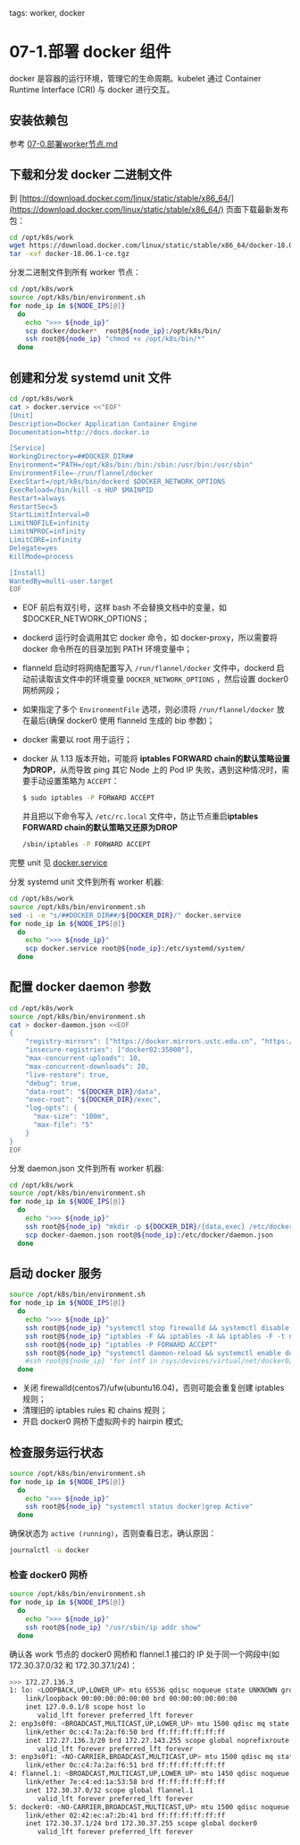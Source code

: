 <!-- toc -->

tags: worker, docker

# 07-1.部署 docker 组件

docker 是容器的运行环境，管理它的生命周期。kubelet 通过 Container Runtime Interface (CRI) 与 docker 进行交互。

## 安装依赖包

参考 [07-0.部署worker节点.md](07-0.部署worker节点.md)

## 下载和分发 docker 二进制文件

到 [https://download.docker.com/linux/static/stable/x86_64/](https://download.docker.com/linux/static/stable/x86_64/) 页面下载最新发布包：

``` bash
cd /opt/k8s/work
wget https://download.docker.com/linux/static/stable/x86_64/docker-18.06.1-ce.tgz
tar -xvf docker-18.06.1-ce.tgz
```

分发二进制文件到所有 worker 节点：

``` bash
cd /opt/k8s/work
source /opt/k8s/bin/environment.sh
for node_ip in ${NODE_IPS[@]}
  do
    echo ">>> ${node_ip}"
    scp docker/docker*  root@${node_ip}:/opt/k8s/bin/
    ssh root@${node_ip} "chmod +x /opt/k8s/bin/*"
  done
```

## 创建和分发 systemd unit 文件

``` bash
cd /opt/k8s/work
cat > docker.service <<"EOF"
[Unit]
Description=Docker Application Container Engine
Documentation=http://docs.docker.io

[Service]
WorkingDirectory=##DOCKER_DIR##
Environment="PATH=/opt/k8s/bin:/bin:/sbin:/usr/bin:/usr/sbin"
EnvironmentFile=-/run/flannel/docker
ExecStart=/opt/k8s/bin/dockerd $DOCKER_NETWORK_OPTIONS 
ExecReload=/bin/kill -s HUP $MAINPID
Restart=always
RestartSec=5
StartLimitInterval=0
LimitNOFILE=infinity
LimitNPROC=infinity
LimitCORE=infinity
Delegate=yes
KillMode=process

[Install]
WantedBy=multi-user.target
EOF
```
+ EOF 前后有双引号，这样 bash 不会替换文档中的变量，如 $DOCKER_NETWORK_OPTIONS；
+ dockerd 运行时会调用其它 docker 命令，如 docker-proxy，所以需要将 docker 命令所在的目录加到 PATH 环境变量中；
+ flanneld 启动时将网络配置写入 `/run/flannel/docker` 文件中，dockerd 启动前读取该文件中的环境变量 `DOCKER_NETWORK_OPTIONS` ，然后设置 docker0 网桥网段；
+ 如果指定了多个 `EnvironmentFile` 选项，则必须将 `/run/flannel/docker` 放在最后(确保 docker0 使用 flanneld 生成的 bip 参数)；
+ docker 需要以 root 用于运行；
+ docker 从 1.13 版本开始，可能将 **iptables FORWARD chain的默认策略设置为DROP**，从而导致 ping 其它 Node 上的 Pod IP 失败，遇到这种情况时，需要手动设置策略为 `ACCEPT`：

  ``` bash
  $ sudo iptables -P FORWARD ACCEPT
  ```

  并且把以下命令写入 `/etc/rc.local` 文件中，防止节点重启**iptables FORWARD chain的默认策略又还原为DROP**

  ``` bash
  /sbin/iptables -P FORWARD ACCEPT
  ```

完整 unit 见 [docker.service](https://github.com/opsnull/follow-me-install-kubernetes-cluster/blob/master/systemd/docker.service)

分发 systemd unit 文件到所有 worker 机器:

``` bash
cd /opt/k8s/work
source /opt/k8s/bin/environment.sh
sed -i -e "s/##DOCKER_DIR##/${DOCKER_DIR}/" docker.service
for node_ip in ${NODE_IPS[@]}
  do
    echo ">>> ${node_ip}"
    scp docker.service root@${node_ip}:/etc/systemd/system/
  done
```

## 配置 docker daemon 参数

``` bash
cd /opt/k8s/work
source /opt/k8s/bin/environment.sh
cat > docker-daemon.json <<EOF
{
    "registry-mirrors": ["https://docker.mirrors.ustc.edu.cn", "https://hub-mirror.c.163.com"],
    "insecure-registries": ["docker02:35000"],
    "max-concurrent-uploads": 10,
    "max-concurrent-downloads": 20,
    "live-restore": true,
    "debug": true,
    "data-root": "${DOCKER_DIR}/data",
    "exec-root": "${DOCKER_DIR}/exec",
    "log-opts": {
      "max-size": "100m",
      "max-file": "5"
    }
}
EOF
```

分发 daemon.json 文件到所有 worker 机器:

``` bash
cd /opt/k8s/work
source /opt/k8s/bin/environment.sh
for node_ip in ${NODE_IPS[@]}
  do
    echo ">>> ${node_ip}"
    ssh root@${node_ip} "mkdir -p ${DOCKER_DIR}/{data,exec} /etc/docker"
    scp docker-daemon.json root@${node_ip}:/etc/docker/daemon.json
  done
```

## 启动 docker 服务

``` bash
source /opt/k8s/bin/environment.sh
for node_ip in ${NODE_IPS[@]}
  do
    echo ">>> ${node_ip}"
    ssh root@${node_ip} "systemctl stop firewalld && systemctl disable firewalld"
    ssh root@${node_ip} "iptables -F && iptables -X && iptables -F -t nat && iptables -X -t nat"
    ssh root@${node_ip} "iptables -P FORWARD ACCEPT"
    ssh root@${node_ip} "systemctl daemon-reload && systemctl enable docker && systemctl restart docker"
    #ssh root@${node_ip} 'for intf in /sys/devices/virtual/net/docker0/brif/*; do echo 1 > $intf/hairpin_mode; done'
  done
```
+ 关闭 firewalld(centos7)/ufw(ubuntu16.04)，否则可能会重复创建 iptables 规则；
+ 清理旧的 iptables rules 和 chains 规则；
+ 开启 docker0 网桥下虚拟网卡的 hairpin 模式;

## 检查服务运行状态

``` bash
source /opt/k8s/bin/environment.sh
for node_ip in ${NODE_IPS[@]}
  do
    echo ">>> ${node_ip}"
    ssh root@${node_ip} "systemctl status docker|grep Active"
  done
```

确保状态为 `active (running)`，否则查看日志，确认原因：

``` bash
journalctl -u docker
```

### 检查 docker0 网桥

``` bash
source /opt/k8s/bin/environment.sh
for node_ip in ${NODE_IPS[@]}
  do
    echo ">>> ${node_ip}"
    ssh root@${node_ip} "/usr/sbin/ip addr show"
  done
```

确认各 work 节点的 docker0 网桥和 flannel.1 接口的 IP 处于同一个网段中(如 172.30.37.0/32 和 172.30.37.1/24)：

``` bash
>>> 172.27.136.3
1: lo: <LOOPBACK,UP,LOWER_UP> mtu 65536 qdisc noqueue state UNKNOWN group default qlen 1
    link/loopback 00:00:00:00:00:00 brd 00:00:00:00:00:00
    inet 127.0.0.1/8 scope host lo
       valid_lft forever preferred_lft forever
2: enp3s0f0: <BROADCAST,MULTICAST,UP,LOWER_UP> mtu 1500 qdisc mq state UP group default qlen 1000
    link/ether 0c:c4:7a:2a:f6:50 brd ff:ff:ff:ff:ff:ff
    inet 172.27.136.3/20 brd 172.27.143.255 scope global noprefixroute enp3s0f0
       valid_lft forever preferred_lft forever
3: enp3s0f1: <NO-CARRIER,BROADCAST,MULTICAST,UP> mtu 1500 qdisc mq state DOWN group default qlen 1000
    link/ether 0c:c4:7a:2a:f6:51 brd ff:ff:ff:ff:ff:ff
4: flannel.1: <BROADCAST,MULTICAST,UP,LOWER_UP> mtu 1450 qdisc noqueue state UNKNOWN group default
    link/ether 7e:c4:ed:1a:53:58 brd ff:ff:ff:ff:ff:ff
    inet 172.30.37.0/32 scope global flannel.1
       valid_lft forever preferred_lft forever
5: docker0: <NO-CARRIER,BROADCAST,MULTICAST,UP> mtu 1500 qdisc noqueue state DOWN group default
    link/ether 02:42:ec:a7:2b:41 brd ff:ff:ff:ff:ff:ff
    inet 172.30.37.1/24 brd 172.30.37.255 scope global docker0
       valid_lft forever preferred_lft forever
```